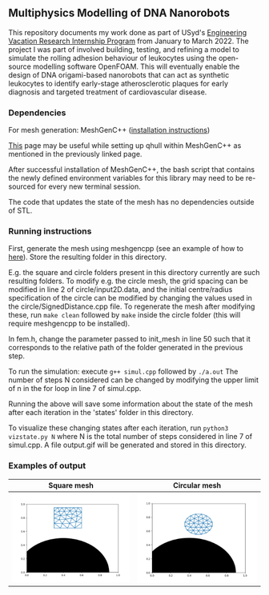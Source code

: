 ## Multiphysics Modelling of DNA Nanorobots

This repository documents my work done as part of USyd's [Engineering Vacation Research Internship Program](https://www.sydney.edu.au/engineering/study/scholarships/engineering-vacation-research-internship-program.html) from January to March 2022. The project I was part of involved building, testing, and refining a model to simulate the rolling adhesion behaviour of leukocytes using the open-source modelling software OpenFOAM. This will eventually enable the design of DNA origami-based nanorobots that can act as synthetic leukocytes to identify early-stage atherosclerotic plaques for early diagnosis and targeted treatment of cardiovascular disease.

### Dependencies

For mesh generation: MeshGenC++ ([installation instructions](http://www.dogpack-code.org/MeshGenC++/install.html#dependencies))

[This](http://www.qhull.org/README.txt) page may be useful while setting up qhull within MeshGenC++ as mentioned in the previously linked page.

After successful installation of MeshGenC++, the bash script that contains the newly defined environment variables for this library may need to be re-sourced for every new terminal session.

The code that updates the state of the mesh has no dependencies outside of STL.

### Running instructions

First, generate the mesh using meshgencpp (see an example of how to [here](http://www.dogpack-code.org/MeshGenC++/install.html)). Store the resulting folder in this directory. 

E.g. the square and circle folders present in this directory currently are such resulting folders. To modify e.g. the circle mesh, the grid spacing can be modified in line 2 of circle/input2D.data, and the initial centre/radius specification of the circle can be modified by changing the values used in the circle/SignedDistance.cpp file. To regenerate the mesh after modifying these, run <code>make clean</code> followed by <code>make</code> inside the circle folder (this will require meshgencpp to be installed).

In fem.h, change the parameter passed to init_mesh in line 50 such that it corresponds to the relative path of the folder generated in the previous step.

To run the simulation: execute <code>g++ simul.cpp</code> followed by <code>./a.out</code>
The number of steps N considered can be changed by modifying the upper limit of n in the for loop in line 7 of simul.cpp.

Running the above will save some information about the state of the mesh after each iteration in the 'states' folder in this directory.

To visualize these changing states after each iteration, run <code>python3 vizstate.py N</code> where N is the total number of steps considered in line 7 of simul.cpp. A file output.gif will be generated and stored in this directory.


### Examples of output

Square mesh                 |  Circular mesh
:-------------------------:|:-------------------------:
![](examples/square_output.gif)  |  ![](examples/circle_output.gif)


